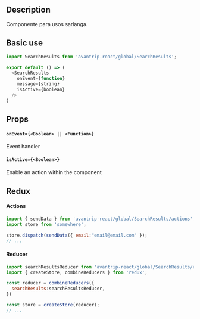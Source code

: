## Description
Componente para usos sarlanga.

## Basic use

```javascript
import SearchResults from 'avantrip-react/global/SearchResults';

export default () => (
  <SearchResults
    onEvent={function}
    message={string}
    isActive={boolean}
  />
)
```


## Props

#### `onEvent={<Boolean> || <Function>}`
Event handler

#### `isActive={<Boolean>}`
Enable an action within the component


## Redux

#### Actions
```javascript
import { sendData } from 'avantrip-react/global/SearchResults/actions';
import store from 'somewhere';

store.dispatch(sendData({ email:"email@email.com" });
// ...
```

#### Reducer
```javascript
import searchResultsReducer from 'avantrip-react/global/SearchResults/reducer';
import { createStore, combineReducers } from 'redux';

const reducer = combineReducers({
  searchResults:searchResultsReducer,
})

const store = createStore(reducer);
// ...
```
